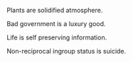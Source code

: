 Plants are solidified atmosphere.

Bad government is a luxury good.

Life is self preserving information.

Non-reciprocal ingroup status is suicide.
